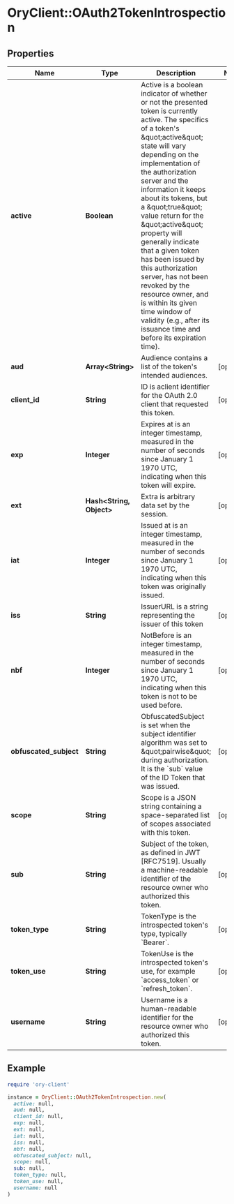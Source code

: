 # OryClient::OAuth2TokenIntrospection

## Properties

| Name | Type | Description | Notes |
| ---- | ---- | ----------- | ----- |
| **active** | **Boolean** | Active is a boolean indicator of whether or not the presented token is currently active.  The specifics of a token&#39;s \&quot;active\&quot; state will vary depending on the implementation of the authorization server and the information it keeps about its tokens, but a \&quot;true\&quot; value return for the \&quot;active\&quot; property will generally indicate that a given token has been issued by this authorization server, has not been revoked by the resource owner, and is within its given time window of validity (e.g., after its issuance time and before its expiration time). |  |
| **aud** | **Array&lt;String&gt;** | Audience contains a list of the token&#39;s intended audiences. | [optional] |
| **client_id** | **String** | ID is aclient identifier for the OAuth 2.0 client that requested this token. | [optional] |
| **exp** | **Integer** | Expires at is an integer timestamp, measured in the number of seconds since January 1 1970 UTC, indicating when this token will expire. | [optional] |
| **ext** | **Hash&lt;String, Object&gt;** | Extra is arbitrary data set by the session. | [optional] |
| **iat** | **Integer** | Issued at is an integer timestamp, measured in the number of seconds since January 1 1970 UTC, indicating when this token was originally issued. | [optional] |
| **iss** | **String** | IssuerURL is a string representing the issuer of this token | [optional] |
| **nbf** | **Integer** | NotBefore is an integer timestamp, measured in the number of seconds since January 1 1970 UTC, indicating when this token is not to be used before. | [optional] |
| **obfuscated_subject** | **String** | ObfuscatedSubject is set when the subject identifier algorithm was set to \&quot;pairwise\&quot; during authorization. It is the &#x60;sub&#x60; value of the ID Token that was issued. | [optional] |
| **scope** | **String** | Scope is a JSON string containing a space-separated list of scopes associated with this token. | [optional] |
| **sub** | **String** | Subject of the token, as defined in JWT [RFC7519]. Usually a machine-readable identifier of the resource owner who authorized this token. | [optional] |
| **token_type** | **String** | TokenType is the introspected token&#39;s type, typically &#x60;Bearer&#x60;. | [optional] |
| **token_use** | **String** | TokenUse is the introspected token&#39;s use, for example &#x60;access_token&#x60; or &#x60;refresh_token&#x60;. | [optional] |
| **username** | **String** | Username is a human-readable identifier for the resource owner who authorized this token. | [optional] |

## Example

```ruby
require 'ory-client'

instance = OryClient::OAuth2TokenIntrospection.new(
  active: null,
  aud: null,
  client_id: null,
  exp: null,
  ext: null,
  iat: null,
  iss: null,
  nbf: null,
  obfuscated_subject: null,
  scope: null,
  sub: null,
  token_type: null,
  token_use: null,
  username: null
)
```

